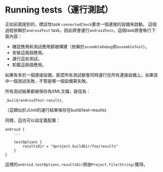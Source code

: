 # Running tests（運行測試）

正如前面提到的，標誌性task `connectedCheck`要求一個連接的設備來啟動。
這個過程依賴於`androidTest` task，因此將會運行`androidTest`。這個task將會執行下面內容：

* 確認應用和測試應用都被構建（依賴於`assembleDebug`和`assembleTest`）。
* 安裝這兩個應用。
* 運行這些測試。
* 卸載這兩個應用。

如果有多於一個連接設備，那麼所有測試都會同時運行在所有連接設備上。如果其中一個測試失敗，不管是哪一個設備算失敗。

所有測試結果都被保存為XML文檔，路徑為：

    _build/androidTest-results_

（這類似於JUnit的運行結果保存在build/test-results)

同樣，這也可以自定義配置：

    android {
        ...

        testOptions {
            resultsDir = "$project.buildDir/foo/results"
        }
    }

這裡的`android.testOptions.resultsDir`將由`Project.file(String)`獲得。
